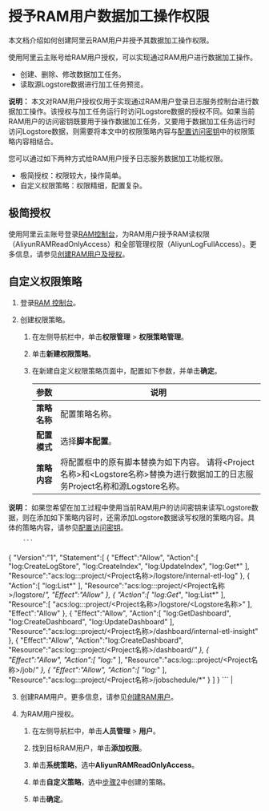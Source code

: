 # 授予RAM用户数据加工操作权限

本文档介绍如何创建阿里云RAM用户并授予其数据加工操作权限。

使用阿里云主账号给RAM用户授权，可以实现通过RAM用户进行数据加工操作。

-   创建、删除、修改数据加工任务。
-   读取源Logstore数据进行加工任务预览。

**说明：** 本文对RAM用户授权仅用于实现通过RAM用户登录日志服务控制台进行数据加工操作。该授权与加工任务运行时访问Logstore数据的授权不同。如果当前RAM用户的访问密钥既要用于操作数据加工任务，又要用于数据加工任务运行时访问Logstore数据，则需要将本文中的权限策略内容与[配置访问密钥](/cn.zh-CN/数据加工/配置访问授权/配置访问密钥.md)中的权限策略内容相结合。

您可以通过如下两种方式给RAM用户授予日志服务数据加工功能权限。

-   极简授权：权限较大，操作简单。
-   自定义权限策略：权限精细，配置复杂。

## 极简授权

使用阿里云主账号登录[RAM控制台](https://ram.console.aliyun.com/)，为RAM用户授予RAM读权限（AliyunRAMReadOnlyAccess）和全部管理权限（AliyunLogFullAccess）。更多信息，请参见[创建RAM用户及授权](/cn.zh-CN/开发指南/访问控制RAM/创建RAM用户及授权.md)。

## 自定义权限策略

1.  登录[RAM 控制台](https://ram.console.aliyun.com/)。

2.  创建权限策略。

    1.  在左侧导航栏中，单击**权限管理** \> **权限策略管理**。

    2.  单击**新建权限策略**。

    3.  在新建自定义权限策略页面中，配置如下参数，并单击**确定**。

        |参数|说明|
        |--|--|
        |**策略名称**|配置策略名称。|
        |**配置模式**|选择**脚本配置**。|
        |**策略内容**|将配置框中的原有脚本替换为如下内容。 请将<Project名称\>和<Logstore名称\>替换为进行数据加工的日志服务Project名称和源Logstore名称。

**说明：** 如果您希望在加工过程中使用当前RAM用户的访问密钥来读写Logstore数据，则在添加如下策略内容时，还需添加Logstore数据读写权限的策略内容。具体的策略内容，请参见[配置访问密钥](/cn.zh-CN/数据加工/配置访问授权/配置访问密钥.md)。

        ```
{
    "Version":"1",
    "Statement":[
        {
            "Effect":"Allow",
            "Action":[
                "log:CreateLogStore",
                "log:CreateIndex",
                "log:UpdateIndex",
                "log:Get*"
            ],
            "Resource":"acs:log:*:*:project/<Project名称>/logstore/internal-etl-log"
        },
        {
            "Action":[
                "log:List*"
            ],
            "Resource":"acs:log:*:*:project/<Project名称>/logstore/*",
            "Effect":"Allow"
        },
        {
            "Action":[
                "log:Get*",
                "log:List*"
            ],
            "Resource":[
                "acs:log:*:*:project/<Project名称>/logstore/<Logstore名称>"
            ],
            "Effect":"Allow"
        },
        {
            "Effect":"Allow",
            "Action":[
                "log:GetDashboard",
                "log:CreateDashboard",
                "log:UpdateDashboard"
            ],
            "Resource":"acs:log:*:*:project/<Project名称>/dashboard/internal-etl-insight"
        },
        {
            "Effect":"Allow",
            "Action":"log:CreateDashboard",
            "Resource":"acs:log:*:*:project/<Project名称>/dashboard/*"
        },
        {
            "Effect":"Allow",
            "Action":[
                "log:*"
            ],
            "Resource":"acs:log:*:*:project/<Project名称>/job/*"
        },
        {
            "Effect":"Allow",
            "Action":[
                "log:*"
            ],
            "Resource":"acs:log:*:*:project/<Project名称>/jobschedule/*"
        }
    ]
}
        ``` |

3.  创建RAM用户。更多信息，请参见[创建RAM用户](/cn.zh-CN/开发指南/访问控制RAM/创建RAM用户及授权.mdsection_wz1_e6j_bdy)。

4.  为RAM用户授权。

    1.  在左侧导航栏中，单击**人员管理** \> **用户**。

    2.  找到目标RAM用户，单击**添加权限**。

    3.  单击**系统策略**，选中**AliyunRAMReadOnlyAccess**。

    4.  单击**自定义策略**，选中[步骤2](#step_ztk_st8_z2e)中创建的策略。

    5.  单击**确定**。


